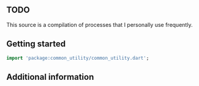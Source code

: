 ## TODO
This source is a compilation of processes that I personally use frequently.

## Getting started
```dart
import 'package:common_utility/common_utility.dart';
```

## Additional information

